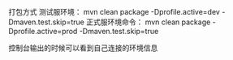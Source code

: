 打包方式
测试服环境：
mvn clean package -Dprofile.active=dev -Dmaven.test.skip=true 
正式服环境命令：
mvn clean package -Dprofile.active=prod -Dmaven.test.skip=true

控制台输出的时候可以看到自己连接的环境信息